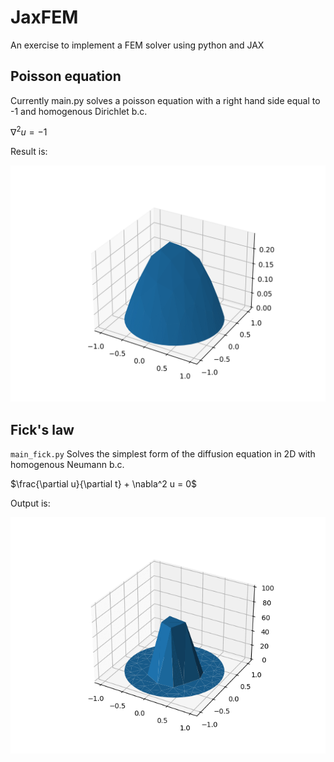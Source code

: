 # JaxFEM

An exercise to implement a FEM solver using python and JAX

## Poisson equation

Currently main.py solves a poisson equation with a right hand side equal to -1 and homogenous Dirichlet b.c.

$\nabla^2 u = -1$

Result is:

![Poisson equation](./plot.png)


## Fick's law

`main_fick.py`  Solves the simplest form of the diffusion equation in 2D with homogenous Neumann b.c.

$\frac{\partial u}{\partial t} + \nabla^2 u = 0$

Output is:

![Ficks law](./fick_law_animation.gif)
